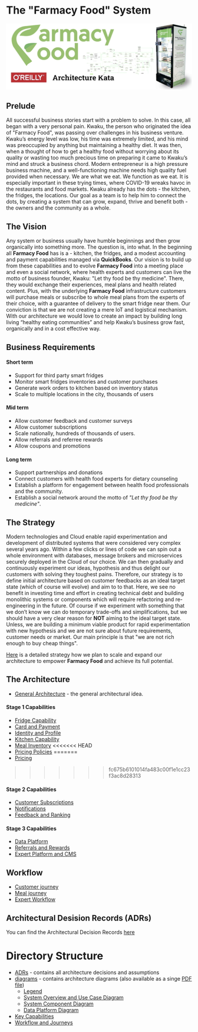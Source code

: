 # The "Farmacy Food" System  

![image](./Images/Title.png)  

## Prelude  

All successful business stories start with a problem to solve. In this case, all began with a very personal pain. Kwaku, the person who originated the idea of "Farmacy Food", was passing over challenges in his business venture. Kwaku’s energy level was low, his time was extremely limited, and his mind was preoccupied by anything but maintaining a healthy diet. It was then, when a thought of how to get a healthy food without worrying about its quality or wasting too much precious time on preparing it came to Kwaku’s mind and struck a business chord. Modern entrepreneur is a high pressure business machine, and a well-functioning machine needs high quality fuel provided when necessary. We are what we eat. We function as we eat. It is especially important in these trying times, where COVID-19 wreaks havoc in the restaurants and food markets. Kwaku already has the dots - the kitchen, the fridges, the locations. Our goal as a team is to help him to connect the dots, by creating a system that can grow, expand, thrive and benefit both - the owners and the community as a whole.

## The Vision  

Any system or business usually have humble beginnings and then grow organically into something more. The question is, into what. In the beginning all __Farmacy Food__ has is a - kitchen, the fridges, and a modest accounting and payment capabilities managed via __QuickBooks__. Our vision is to build up from these capabilities and to evolve __Farmacy Food__ into a meeting place and even a social network, where health experts and customers can live the motto of business founder, Kwaku: "Let thy food be thy medicine". There, they would exchange their experiences, meal plans and health related content. Plus, with the underlying __Farmacy Food__ infrastructure customers will purchase meals or subscribe to whole meal plans from the experts of their choice, with a guarantee of delivery to the smart fridge near them. Our conviction is that we are not creating a mere IoT and logistical mechanism. With our architecture we would love to create an impact by building long living “healthy eating communities” and help Kwaku’s business grow fast, organically and in a cost effective way.

## Business Requirements  

#### Short term  

* Support for third party smart fridges
* Monitor smart fridges inventories and customer purchases
* Generate work orders to kitchen based on inventory status
* Scale to multiple locations in the city, thousands of users

#### Mid term  

* Allow customer feedback and customer surveys
* Allow customer subscriptions
* Scale nationally, hundreds of thousands of users.
* Allow referrals and referree rewards
* Allow coupons and promotions

#### Long term  

* Support partnerships and donations
* Connect customers with health food experts for dietary counseling
* Establish a platform for engagement between health food professionals and the community.
* Establish a social network around the motto of _"Let thy food be thy medicine"_.

##  The Strategy  

Modern technologies and Cloud enable rapid experimentation and development of distributed systems that were considered very complex several years ago. Within a few clicks or lines of code we can spin out a whole environment with databases, message brokers and microservices securely deployed in the Cloud of our choice. We can then gradually and continuously experiment our ideas, hypothesis and thus delight our customers with solving they toughest pains. Therefore, our strategy is to define initial architecture based on customer feedbacks as an ideal target state (which of course will evolve) and aim to to that. Here, we see no benefit in investing time and effort in creating technical debt and building monolithic systems or components which will require refactoring and re-engineering in the future. 
Of course if we experiment with something that we don’t know we can do temporary trade-offs and simplifications, but we should have a very clear reason for __NOT__ aiming to the ideal target state. Unless, we are building a minimum viable product for rapid experimentation with new hypothesis and we are not sure about future requirements, customer needs or market. Our main principle is that "we are not rich enough to buy cheap things".

 [Here](./Strategy.md) is a detailed strategy how we plan to scale and expand our architecture to empower __Farmacy Food__ and achieve its full potential.  

## The Architecture  

* [General Architecture](./GeneralArchitecture.md) - the general architectural idea.  

#### Stage 1 Capabilities  

* [Fridge Capability](./Key%20Capabilities/Fridge%20Capability.md)
* [Card and Payment](./Key%20Capabilities/Card%20and%20Payment.md)
* [Identity and Profile](./Key%20Capabilities/Identity%20and%20Profile.md)  
* [Kitchen Capability](./Key%20Capabilities/Kitchens.md)
* [Meal Inventory](./Key%20Capabilities/Meal%20Inventory.md)
<<<<<<< HEAD
* [Pricing Policies](./Key%20Capabilities/Pricing%20Policies.md)
=======
* [Pricing](./Key%20Capabilities/Pricing%20policies.md)
>>>>>>> fc675b6101014fa483c00f1e1cc23f3ac8d28313

#### Stage 2 Capabilities  

* [Customer Subscriptions](./Key%20Capabilities/Customer%20Subscriptions.md)
* [Notifications](./Key%20Capabilities/Notifications.md)
* [Feedback and Ranking](./Key%20Capabilities/Feedbacks.md)  

#### Stage 3 Capabilities  

* [Data Platform](./Key%20Capabilities/Data%20Platform.md)
* [Referrals and Rewards](./Key%20Capabilities/Referrals%20and%20Rewards.md)
* [Expert Platform and CMS](./Key%20Capabilities/Experts%20Platform.md)  

## Workflow  

* [Customer journey](./Workflow%20and%20Journeys/CustomerJourney.md)
* [Meal journey](./Workflow%20and%20Journeys/MealJourney.md)
* [Expert Workflow](./Workflow%20and%20Journeys/ExpertWorkflow.md)  

## Architectural Desision Records (ADRs)  

You can find the Architectural Decision Records [here](https://github.com/TheJedis2020/arch_katas_2020/tree/main/ADRs)  

# Directory Structure

- [ADRs](https://github.com/TheJedis2020/arch_katas_2020/tree/main/ADRs) - contains all architecture decisions and assumptions
- [diagrams](https://github.com/TheJedis2020/arch_katas_2020/tree/main/diagrams) - contains architecture diagrams (also available as a singe [PDF file](https://github.com/TheJedis2020/arch_katas_2020/blob/main/diagrams/FarmacyFood.pdf))
	- [Legend](https://github.com/TheJedis2020/arch_katas_2020/blob/main/diagrams/Legend.jpg)
	- [System Overview and Use Case Diagram](https://github.com/TheJedis2020/arch_katas_2020/blob/main/diagrams/System%20Overview%20and%20Use%20Case%20Diagram.jpg)
	- [System Component Diagram](https://github.com/TheJedis2020/arch_katas_2020/blob/main/diagrams/System%20Component%20Diagram.jpg)
	- [Data Platform Diagram](https://github.com/TheJedis2020/arch_katas_2020/blob/main/diagrams/Data%20Platform%20Diagram.jpg)
- [Key Capabilities](./Key%20Capabilities/)
- [Workflow and Journeys](./Workflow%20and%20Journeys/)

